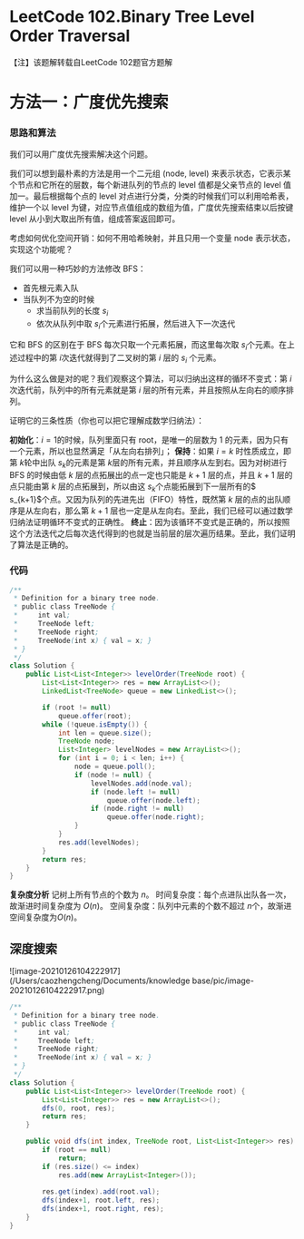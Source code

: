 # LeetCode 102.Binary Tree Level Order Traversal

【注】该题解转载自LeetCode 102题官方题解

# 方法一：广度优先搜索

### 思路和算法

我们可以用广度优先搜索解决这个问题。

我们可以想到最朴素的方法是用一个二元组 (node, level) 来表示状态，它表示某个节点和它所在的层数，每个新进队列的节点的 level 值都是父亲节点的 level 值加一。最后根据每个点的 level 对点进行分类，分类的时候我们可以利用哈希表，维护一个以 level 为键，对应节点值组成的数组为值，广度优先搜索结束以后按键 level 从小到大取出所有值，组成答案返回即可。

考虑如何优化空间开销：如何不用哈希映射，并且只用一个变量 node 表示状态，实现这个功能呢？

我们可以用一种巧妙的方法修改 BFS：

- 首先根元素入队
- 当队列不为空的时候
  - 求当前队列的长度 $s_i$
  - 依次从队列中取 $s_i$个元素进行拓展，然后进入下一次迭代

它和 BFS 的区别在于 BFS 每次只取一个元素拓展，而这里每次取 $s_i$个元素。在上述过程中的第 $i$次迭代就得到了二叉树的第 $i$ 层的 $s_i$ 个元素。

为什么这么做是对的呢？我们观察这个算法，可以归纳出这样的循环不变式：第 $i$ 次迭代前，队列中的所有元素就是第 $i$ 层的所有元素，并且按照从左向右的顺序排列。

证明它的三条性质（你也可以把它理解成数学归纳法）：

**初始化**：$i=1$的时候，队列里面只有 root，是唯一的层数为 1 的元素，因为只有一个元素，所以也显然满足「从左向右排列」；
**保持**：如果 $i=k$ 时性质成立，即第 $k$轮中出队 $s_k$的元素是第 $k$层的所有元素，并且顺序从左到右。因为对树进行 BFS 的时候由低 $k$ 层的点拓展出的点一定也只能是 $k+1$ 层的点，并且 $k+1$ 层的点只能由第 $k$ 层的点拓展到，所以由这 $s_{k}$个点能拓展到下一层所有的$ s_{k+1}$个点。又因为队列的先进先出（FIFO）特性，既然第 $k$ 层的点的出队顺序是从左向右，那么第 $k+1$ 层也一定是从左向右。至此，我们已经可以通过数学归纳法证明循环不变式的正确性。
**终止**：因为该循环不变式是正确的，所以按照这个方法迭代之后每次迭代得到的也就是当前层的层次遍历结果。至此，我们证明了算法是正确的。

### 代码
```java
/**
 * Definition for a binary tree node.
 * public class TreeNode {
 *     int val;
 *     TreeNode left;
 *     TreeNode right;
 *     TreeNode(int x) { val = x; }
 * }
 */
class Solution {
    public List<List<Integer>> levelOrder(TreeNode root) {
        List<List<Integer>> res = new ArrayList<>();
        LinkedList<TreeNode> queue = new LinkedList<>();

        if (root != null)
            queue.offer(root);
        while (!queue.isEmpty()) {
            int len = queue.size();
            TreeNode node;
            List<Integer> levelNodes = new ArrayList<>();
            for (int i = 0; i < len; i++) {
                node = queue.poll();
                if (node != null) {
                    levelNodes.add(node.val);
                    if (node.left != null)
                        queue.offer(node.left);
                    if (node.right != null)
                        queue.offer(node.right);
                }
            }
            res.add(levelNodes);
        }
        return res;
    }
}
```

**复杂度分析**
记树上所有节点的个数为 $n$。
时间复杂度：每个点进队出队各一次，故渐进时间复杂度为 $O(n)$。
空间复杂度：队列中元素的个数不超过 $n$个，故渐进空间复杂度为$O(n)$。





## 深度搜索

![image-20210126104222917](/Users/caozhengcheng/Documents/knowledge base/pic/image-20210126104222917.png)

```java
/**
 * Definition for a binary tree node.
 * public class TreeNode {
 *     int val;
 *     TreeNode left;
 *     TreeNode right;
 *     TreeNode(int x) { val = x; }
 * }
 */
class Solution {
    public List<List<Integer>> levelOrder(TreeNode root) {
        List<List<Integer>> res = new ArrayList<>();
        dfs(0, root, res);
        return res;
    }

    public void dfs(int index, TreeNode root, List<List<Integer>> res) {
        if (root == null)
            return;
        if (res.size() <= index)
            res.add(new ArrayList<Integer>());
        
        res.get(index).add(root.val);
        dfs(index+1, root.left, res);
        dfs(index+1, root.right, res);
    }   
}
```

